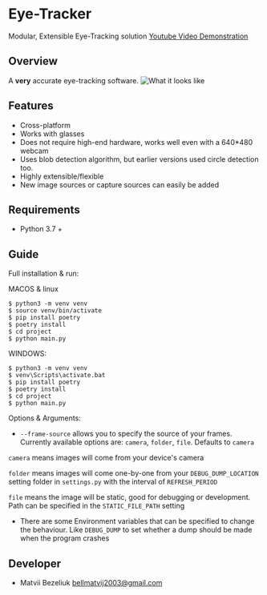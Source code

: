 # Eye-Tracker
Modular, Extensible Eye-Tracking solution
[Youtube Video Demonstration](https://youtu.be/zDN-wwd5cfo "Eye tracking")

## Overview
A **very** accurate eye-tracking software.
![What it looks like](https://i.imgur.com/DQRmibk.png)

## Features
- Cross-platform
- Works with glasses
- Does not require high-end hardware, works well even with a 640*480 webcam
- Uses blob detection algorithm, but earlier versions used circle detection too.
- Highly extensible/flexible
- New image sources or capture sources can easily be added

## Requirements
- Python 3.7 +

## Guide
Full installation & run:

MACOS & linux
```
$ python3 -m venv venv
$ source venv/bin/activate
$ pip install poetry
$ poetry install
$ cd project
$ python main.py
```
WINDOWS:

```
$ python3 -m venv venv
$ venv\Scripts\activate.bat
$ pip install poetry
$ poetry install
$ cd project
$ python main.py
```

Options & Arguments:

* `--frame-source` allows you to specify the source of your frames. Currently available options are: `camera`, `folder`, `file`. Defaults to `camera`

 `camera` means images will come from your device's camera
 
`folder` means images will come one-by-one from your `DEBUG_DUMP_LOCATION` setting folder in `settings.py` with the interval of `REFRESH_PERIOD`

 `file` means the image will be static, good for debugging or development. Path can be specified in the `STATIC_FILE_PATH` setting

* There are some Environment variables that can  be specified to change the behaviour. Like `DEBUG_DUMP` to set whether a dump should be made when the program crashes
## Developer
- Matvii Bezeliuk bellmatvij2003@gmail.com

